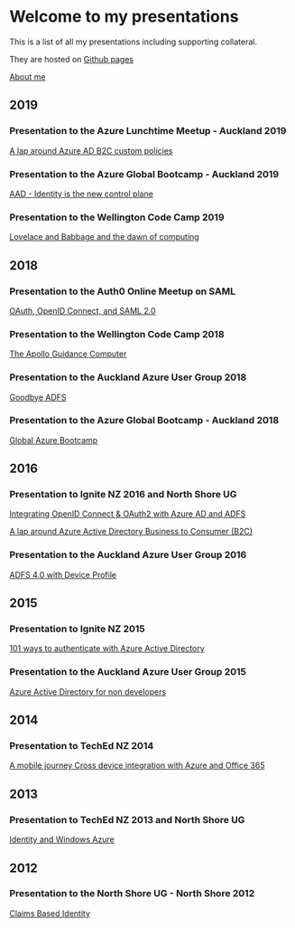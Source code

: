 # Welcome to my presentations

This is a list of all my presentations including supporting collateral.

They are hosted on [Github pages](https://rbrayb.github.io/Presentations/) 

[About me](About.md)

## 2019

### Presentation to the Azure Lunchtime Meetup - Auckland 2019

[A lap around Azure AD B2C custom policies](https://rbrayb.github.io/Presentations/A-lap-around-Azure-AD-B2C-custom-policies/)

### Presentation to the Azure Global Bootcamp - Auckland 2019

[AAD - Identity is the new control plane](https://rbrayb.github.io/Presentations/Azure-Bootcamp-2019)

### Presentation to the Wellington Code Camp 2019

[Lovelace and Babbage and the dawn of computing](https://rbrayb.github.io/Presentations/Wellington-Code-Camp-2019)

## 2018

### Presentation to the Auth0 Online Meetup on SAML

[OAuth, OpenID Connect, and SAML 2.0](https://rbrayb.github.io/Presentations/auth0-saml)

### Presentation to the Wellington Code Camp 2018

[The Apollo Guidance Computer](https://rbrayb.github.io/Presentations/Wellington-Code-Camp-2018)

### Presentation to the Auckland Azure User Group 2018

[Goodbye ADFS](https://rbrayb.github.io/Presentations/Goodbye-ADFS)

### Presentation to the Azure Global Bootcamp - Auckland 2018

[Global Azure Bootcamp](https://rbrayb.github.io/Presentations/Azure-Bootcamp-2018)

## 2016

### Presentation to Ignite NZ 2016 and North Shore UG

[Integrating OpenID Connect & OAuth2 with Azure AD and ADFS](https://rbrayb.github.io/Presentations/Integrating-OpenID-Connect-&-OAuth2-with-Azure-AD-and-ADFS)

[A lap around Azure Active Directory Business to Consumer (B2C)](https://rbrayb.github.io/Presentations/A-lap-around-AAD-B2C)

### Presentation to the Auckland Azure User Group 2016

[ADFS 4.0 with Device Profile](https://rbrayb.github.io/Presentations/ADFS-4-with-Device-Profile)

## 2015

### Presentation to Ignite NZ 2015

[101 ways to authenticate with Azure Active Directory](https://rbrayb.github.io/Presentations/101-ways-to-authenticate-with-Azure-AD)

### Presentation to the Auckland Azure User Group 2015

[Azure Active Directory for non developers](https://rbrayb.github.io/Presentations/Azure-Active-Directory-for-non-developers)

## 2014

### Presentation to TechEd NZ 2014

[A mobile journey Cross device integration with Azure and Office 365](https://rbrayb.github.io/Presentations/A-Mobile-Journey)

## 2013

### Presentation to TechEd NZ 2013 and North Shore UG

[Identity and Windows Azure](https://rbrayb.github.io/Presentations/Identity-and-Windows-Azure)

## 2012

### Presentation to the North Shore UG - North Shore 2012

[Claims Based Identity](https://rbrayb.github.io/Presentations/Claims-Based-Identity)


